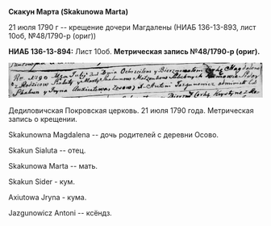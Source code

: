 **Скакун Марта (Skakunowa Marta)**

21 июля 1790 г -- крещение дочери Магдалены (НИАБ 136-13-893, лист 10об,
№48/1790-р (ориг))

**НИАБ 136-13-894:** Лист 10об. **Метрическая запись №48/1790-р
(ориг).**

![](./media/cdec1a8d68642196047d37bdde19ad1f343b2e8a.png)

Дедиловичская Покровская церковь. 21 июля 1790 года. Метрическая запись
о крещении.

Skakunowna Magdalena -- дочь родителей с деревни Осово.

Skakun Sialuta -- отец.

Skakunowa Marta -- мать.

Skakun Sider - кум.

Axiutowa Jryna - кума.

Jazgunowicz Antoni -- ксёндз.
